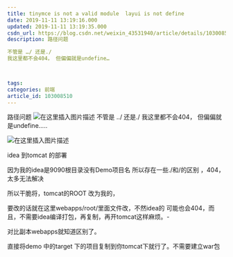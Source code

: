 ```yaml
---
title: tinymce is not a valid module  layui is not define
date: 2019-11-11 13:19:16.000
updated: 2019-11-11 13:19:35.000
csdn_url: https://blog.csdn.net/weixin_43531940/article/details/103008510
description: 路径问题

不管是 …/ 还是./
我这里都不会404， 但偏偏就是undefine…



tags: 
categories: 前端
article_id: 103008510
---
```

﻿路径问题
![在这里插入图片描述](http://img.yayi.site/csdn/2019111113180333.png-watermaskStyle)
不管是 ../ 还是./
我这里都不会404， 但偏偏就是undefine.....

![在这里插入图片描述](http://img.yayi.site/csdn/20191111131917569.png-watermaskStyle)



idea 到tomcat 的部署

因为我的idea是9090根目录没有Demo项目名
所以存在一些./和/的区别 ，404，太多无法解决

所以干脆将，tomcat的ROOT 改为我的，

要改的话就在这里webapps/root/里面文件改，不然idea的 可能也会404，而且，不需要idea编译打包，再复制，再开tomcat这样麻烦。-

对比副本webapps就知道区别了。


直接将demo 中的target 下的项目复制到你tomcat下就行了。不需要建立war包

